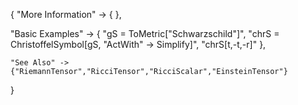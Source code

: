 {
  "More Information" -> {
  },

  "Basic Examples" -> {
    "gS = ToMetric[\"Schwarzschild\"]",
    "chrS = ChristoffelSymbol[gS, \"ActWith\" -> Simplify]",
    "chrS[t,-t,-r]"
    },

    "See Also" ->
    {"RiemannTensor","RicciTensor","RicciScalar","EinsteinTensor"}

}
